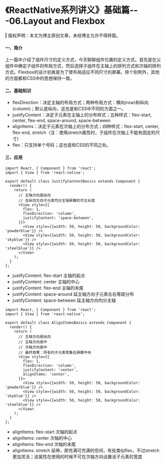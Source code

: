 # 《ReactNative系列讲义》基础篇---06.Layout and Flexbox
**|** 版权声明：本文为博主原创文章，未经博主允许不得转载。
#### 一、简介
上一篇中介绍了组件尺寸的定义方式，今天聊聊组件位置的定义方式。首先是在父组件中确定子组件的布局方式，然后选择子组件在主轴上的排列方式和次轴的排列方式。Flexbox的设计初衷是为了使布局适应不同尺寸的屏幕。除个别例外，其他的方面都和CSS中的思想保持一致。
#### 二、基础知识
* flexDirection：决定主轴的布局方式；两种布局方式：横向(row)和纵向(column)；默认是纵向，这也是和CSS中不同的方面之一。
* justifyContent：决定子元素在主轴上的分布样式；五种样式：flex-start, center, flex-end, space-around, space-between
* alignItems：决定子元素在次轴上的分布方式；四种样式：flex-start, center, flex-end, stretch（注：使用stretch属性时，子组件在次轴上不能有固定的尺寸）
* flex：只支持单个号码；这也是和CSS的不同之处。

#### 三、应用

```
import React, { Component } from 'react';
import { View } from 'react-native';

export default class JustifyContentBasics extends Component {
  render() {
    return (
      // 主轴方向是纵向
      // 在纵向方向子元素均分主轴屏幕的可见长度
      <View style={{
        flex: 1,
        flexDirection: 'column',
        justifyContent: 'space-between',
      }}>
        <View style={{width: 50, height: 50, backgroundColor: 'powderblue'}} />
        <View style={{width: 50, height: 50, backgroundColor: 'skyblue'}} />
        <View style={{width: 50, height: 50, backgroundColor: 'steelblue'}} />
      </View>
    );
  }
};
```

* justifyContent: flex-start 主轴的起点
* justifyContent: center 主轴的中心
* justifyContent: flex-end 主轴的末尾
* justifyContent: space-around 延主轴方向子元素左右等距分布
* justifyContent: space-between 延主轴方向均分主轴

```
import React, { Component } from 'react';
import { View } from 'react-native';

export default class AlignItemsBasics extends Component {
  render() {
    return (
      // 主轴方向是纵向
      // 主轴方向居中
      // 次轴方向居中
      // 最终效果：所有的子元素聚集在屏幕中央
      <View style={{
        flex: 1,
        flexDirection: 'column',
        justifyContent: 'center',
        alignItems: 'center',
      }}>
        <View style={{width: 50, height: 50, backgroundColor: 'powderblue'}} />
        <View style={{width: 50, height: 50, backgroundColor: 'skyblue'}} />
        <View style={{width: 50, height: 50, backgroundColor: 'steelblue'}} />
      </View>
    );
  }
};
```

* alignItems: flex-start 次轴的起点
* alignItems: center 次轴的中心
* alignItems: flex-end 次轴的末尾
* alignItems: stretch 延伸，即充满可充满的空间，有些类似flex，不过stretch更加灵活；该属性在使用的时候不可在次轴方向设置该子元素的宽度


